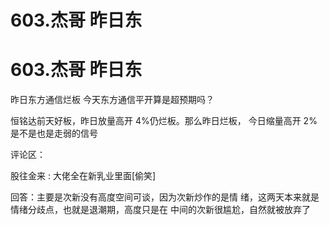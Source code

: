 # 603.杰哥 昨日东

# 603.杰哥 昨日东

昨日东方通信烂板 今天东方通信平开算是超预期吗？

恒铭达前天好板，昨日放量高开 4%仍烂板。那么昨日烂板， 今日缩量高开 2%是不是也是走弱的信号

评论区：

股往金来 : 大佬全在新乳业里面[偷笑]

回答：主要是次新没有高度空间可谈，因为次新炒作的是情 绪，这两天本来就是情绪分歧点，也就是退潮期，高度只是在 中间的次新很尴尬，自然就被放弃了
